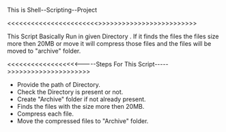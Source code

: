 This is Shell--Scripting--Project

<<<<<<<<<<<<<<<<<<<<<<<<Archive--Large--Files>>>>>>>>>>>>>>>>>>>>>>>>>>

This Script Basically Run in given Directory . If it finds the files the files size more then 20MB or move it will compress those files and the files will be moved to "archive" folder.

 <<<<<<<<<<<<<<<<<<-----Steps For This Script----->>>>>>>>>>>>>>>>>>>>>

* Provide the path of Directory.
* Check the Directory is present or not.
* Create "Archive" folder if not already present.
* Finds the files with the size more then 20MB.
* Compress each file.
* Move the compressed files to "Archive" folder.
